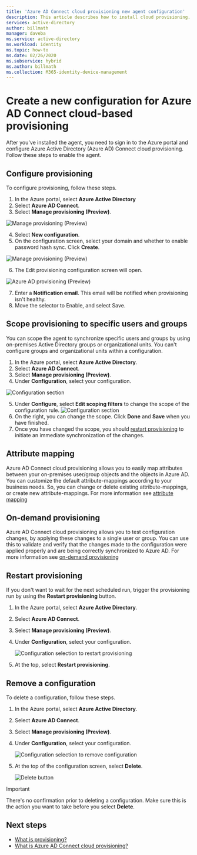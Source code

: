 ```yaml
---
title: 'Azure AD Connect cloud provisioning new agent configuration'
description: This article describes how to install cloud provisioning.
services: active-directory
author: billmath
manager: daveba
ms.service: active-directory
ms.workload: identity
ms.topic: how-to
ms.date: 02/26/2020
ms.subservice: hybrid
ms.author: billmath
ms.collection: M365-identity-device-management
---
```


# Create a new configuration for Azure AD Connect cloud-based provisioning

After you've installed the agent, you need to sign in to the Azure portal and configure Azure Active Directory (Azure AD) Connect cloud provisioning. Follow these steps to enable the agent.

## Configure provisioning
To configure provisioning, follow these steps.

 1. In the Azure portal, select **Azure Active Directory**
 2. Select **Azure AD Connect**.
 3. Select **Manage provisioning (Preview)**.

 ![Manage provisioning (Preview)](media/how-to-configure/manage1.png)
 
 4. Select **New configuration**.
 5. On the configuration screen, select your domain and whether to enable password hash sync.  Click **Create**.  
 
![Manage provisioning (Preview)](media/how-to-configure/configure1.png)


 6.  The Edit provisioning configuration screen will open.

   ![Azure AD provisioning (Preview)](media/how-to-configure/configure2.png)

 7. Enter a **Notification email**. This email will be notified when provisioning isn't healthy.
 8. Move the selector to Enable, and select Save.

## Scope provisioning to specific users and groups
You can scope the agent to synchronize specific users and groups by using on-premises Active Directory groups or organizational units. You can't configure groups and organizational units within a configuration. 

 1.  In the Azure portal, select **Azure Active Directory**.
 2. Select **Azure AD Connect**.
 3. Select **Manage provisioning (Preview)**.
 4. Under **Configuration**, select your configuration.

 ![Configuration section](media/how-to-configure/scope1.png)
 
 5. Under **Configure**, select **Edit scoping filters** to change the scope of the configuration rule.
 ![Configuration section](media/how-to-configure/scope3.png)
 7. On the right, you can change the scope.  Click **Done**  and **Save** when you have finished.
 8. Once you have changed the scope, you should [restart provisioning](#restart-provisioning) to initiate an immediate synchronization of the changes.

## Attribute mapping
Azure AD Connect cloud provisioning allows you to easily map attributes between your on-premises user/group objects and the objects in Azure AD.  You can customize the default attribute-mappings according to your business needs. So, you can change or delete existing attribute-mappings, or create new attribute-mappings.  For more information see [attribute mapping](how-to-attribute-mapping.md)

## On-demand provisioning
Azure AD Connect cloud provisioning allows you to test configuration changes, by applying these changes to a single user or group.  You can use this to validate and verify that the changes made to the configuration were applied properly and are being correctly synchronized to Azure AD.  For more information see [on-demand provisioning](how-to-on-demand-provision.md)

## Restart provisioning 
If you don't want to wait for the next scheduled run, trigger the provisioning run by using the **Restart provisioning** button. 
1.  In the Azure portal, select **Azure Active Directory**.
1.  Select **Azure AD Connect**.
1.  Select **Manage provisioning (Preview)**.
1.  Under **Configuration**, select your configuration.

    ![Configuration selection to restart provisioning](media/how-to-configure/scope1.png)

1.  At the top, select **Restart provisioning**.

## Remove a configuration
To delete a configuration, follow these steps.

1.  In the Azure portal, select **Azure Active Directory**.
1.  Select **Azure AD Connect**.
1.  Select **Manage provisioning (Preview)**.
1.  Under **Configuration**, select your configuration.

    ![Configuration selection to remove configuration](media/how-to-configure/scope1.png)

1.  At the top of the configuration screen, select **Delete**.

    ![Delete button](media/how-to-configure/remove1.png)

>[!IMPORTANT]
>There's no confirmation prior to deleting a configuration. Make sure this is the action you want to take before you select **Delete**.


## Next steps 

- [What is provisioning?](what-is-provisioning.md)
- [What is Azure AD Connect cloud provisioning?](what-is-cloud-provisioning.md)
